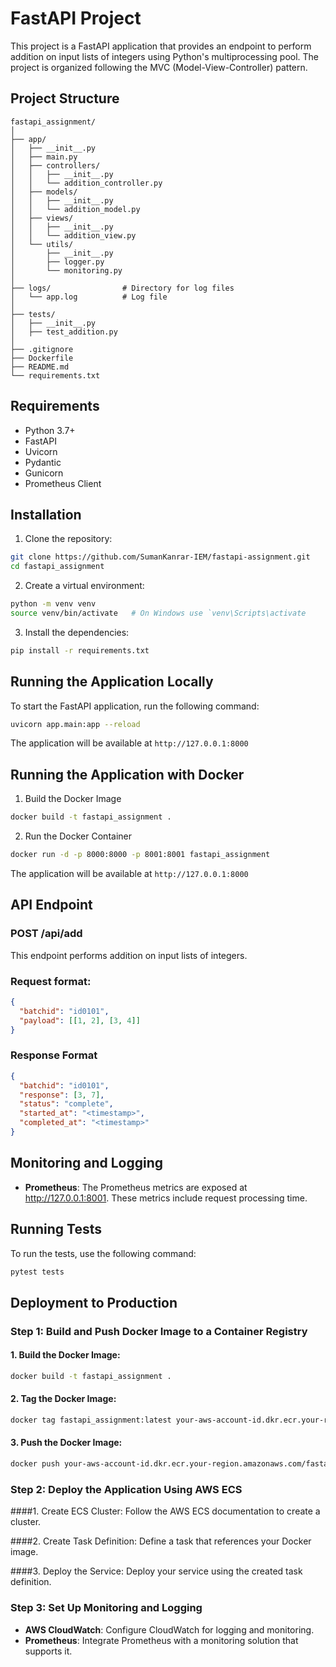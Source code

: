 # FastAPI Project

This project is a FastAPI application that provides an endpoint to perform addition on input lists of integers using Python's multiprocessing pool. The project is organized following the MVC (Model-View-Controller) pattern.

## Project Structure
```
fastapi_assignment/
│
├── app/
│   ├── __init__.py
│   ├── main.py
│   ├── controllers/
│   │   ├── __init__.py
│   │   └── addition_controller.py
│   ├── models/
│   │   ├── __init__.py
│   │   └── addition_model.py
│   ├── views/
│   │   ├── __init__.py
│   │   └── addition_view.py
│   └── utils/
│       ├── __init__.py
│       ├── logger.py
│       └── monitoring.py
│
├── logs/                # Directory for log files
│   └── app.log          # Log file
│
├── tests/
│   ├── __init__.py
│   ├── test_addition.py
│
├── .gitignore
├── Dockerfile
├── README.md
└── requirements.txt
```

## Requirements

- Python 3.7+
- FastAPI
- Uvicorn
- Pydantic
- Gunicorn
- Prometheus Client

## Installation

1. Clone the repository:

```bash
git clone https://github.com/SumanKanrar-IEM/fastapi-assignment.git
cd fastapi_assignment
```

2. Create a virtual environment:
```bash
python -m venv venv
source venv/bin/activate   # On Windows use `venv\Scripts\activate
```

3. Install the dependencies:
```bash
pip install -r requirements.txt
```

## Running the Application Locally
To start the FastAPI application, run the following command:

```bash
uvicorn app.main:app --reload
```
The application will be available at `http://127.0.0.1:8000`

## Running the Application with Docker
1. Build the Docker Image
```bash
docker build -t fastapi_assignment .
```
2. Run the Docker Container
```bash
docker run -d -p 8000:8000 -p 8001:8001 fastapi_assignment
```

The application will be available at `http://127.0.0.1:8000`

## API Endpoint

### POST /api/add
This endpoint performs addition on input lists of integers.

### Request format:
```json
{
  "batchid": "id0101",
  "payload": [[1, 2], [3, 4]]
}
```

### Response Format
```json
{
  "batchid": "id0101",
  "response": [3, 7],
  "status": "complete",
  "started_at": "<timestamp>",
  "completed_at": "<timestamp>"
}
```

## Monitoring and Logging
- **Prometheus**: The Prometheus metrics are exposed at http://127.0.0.1:8001. These metrics include request processing time.

## Running Tests
To run the tests, use the following command:
```bash
pytest tests
```

## Deployment to Production
### Step 1: Build and Push Docker Image to a Container Registry

#### 1. Build the Docker Image:
```bash
docker build -t fastapi_assignment .
```

#### 2. Tag the Docker Image:
```bash
docker tag fastapi_assignment:latest your-aws-account-id.dkr.ecr.your-region.amazonaws.com/fastapi_assignment:latest
```

#### 3. Push the Docker Image:
```bash
docker push your-aws-account-id.dkr.ecr.your-region.amazonaws.com/fastapi_assignment:latest
```

### Step 2: Deploy the Application Using AWS ECS
####1. Create ECS Cluster:
Follow the AWS ECS documentation to create a cluster.

####2. Create Task Definition:
Define a task that references your Docker image.

####3. Deploy the Service:
Deploy your service using the created task definition.

### Step 3: Set Up Monitoring and Logging
- **AWS CloudWatch**: Configure CloudWatch for logging and monitoring.
- **Prometheus**: Integrate Prometheus with a monitoring solution that supports it.